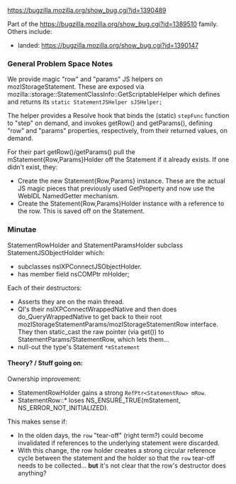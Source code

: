 https://bugzilla.mozilla.org/show_bug.cgi?id=1390489

Part of the https://bugzilla.mozilla.org/show_bug.cgi?id=1389510 family.
Others include:
* landed: https://bugzilla.mozilla.org/show_bug.cgi?id=1390147

### General Problem Space Notes

We provide magic "row" and "params" JS helpers on mozIStorageStatement.  These
are exposed via mozilla::storage::StatementClassInfo::GetScriptableHelper which
defines and returns its `static StatementJSHelper sJSHelper;`

The helper provides a Resolve hook that binds the (static) `stepFunc` function
to "step" on demand, and invokes getRow() and getParams(), defining "row" and
"params" properties, respectively, from their returned values, on demand.

For their part getRow()/getParams() pull the mStatement{Row,Params}Holder off
the Statement if it already exists.  If one didn't exist, they:
- Create the new Statement{Row,Params} instance.  These are the actual JS magic
  pieces that previously used GetProperty and now use the WebIDL NamedGetter
  mechanism.
- Create the Statement{Row,Params}Holder instance with a reference to the row.
  This is saved off on the Statement.


### Minutae

StatementRowHolder and StatementParamsHolder subclass StatementJSObjectHolder
which:
- subclasses nsIXPConnectJSObjectHolder.
- has member field nsCOMPtr<nsIXPConnectJSObjectHolder> mHolder;

Each of their destructors:
- Asserts they are on the main thread.
- QI's their nsIXPConnectWrappedNative and then does do_QueryWrappedNative to
  get back to their root mozIStorageStatementParams/mozIStorageStatementRow
  interface.  They then static_cast the raw pointer (via get()) to
  StatementParams/StatementRow,  which lets them...
- null-out the type's Statement `*mStatement`

#### Theory? / Stuff going on:

Ownership improvement:
- StatementRowHolder gains a strong `RefPtr<StatementRow> mRow`.
- StatementRow::* loses NS_ENSURE_TRUE(mStatement, NS_ERROR_NOT_INITIALIZED).

This makes sense if:
- In the olden days, the `row` "tear-off" (right term?) could become invalidated
  if references to the underlying statement were discarded.
- With this change, the row holder creates a strong circular reference cycle
  between the statement and the holder so that the `row` tear-off needs to be
  collected... **but** it's not clear that the row's destructor does anything?
